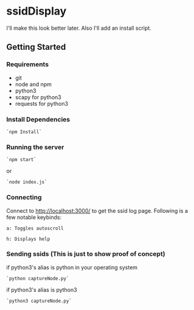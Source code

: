 # ssidDisplay

I'll make this look better later. Also I'll add an install script.

## Getting Started

### Requirements

- git
- node and npm
- python3
- scapy for python3
- requests for python3

### Install Dependencies

    `npm Install`

### Running the server

    `npm start`

or

    `node index.js`

### Connecting

Connect to [http://localhost:3000/](http://localhost:3000/) to get the ssid log page. Following is a few notable keybinds:

`a: Toggles autoscroll`

`h: Displays help`

### Sending ssids (This is just to show proof of concept)

if python3's alias is python in your operating system

    `python captureNode.py`

if python3's alias is python3

    `python3 captureNode.py`
